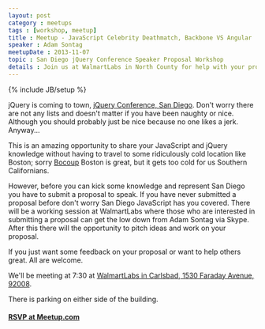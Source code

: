 ```yaml
---
layout: post
category : meetups
tags : [workshop, meetup]
title : Meetup - JavaScript Celebrity Deathmatch, Backbone VS Angular
speaker : Adam Sontag
meetupDate : 2013-11-07
topic : San Diego jQuery Conference Speaker Proposal Workshop
details : Join us at WalmartLabs in North County for help with your proposal!
---
```

{% include JB/setup %}

jQuery is coming to town, [jQuery Conference, San Diego](http://events.jquery.org/2014/san-diego/). Don't
worry there are not any lists and doesn't matter if you have been naughty or nice. Although you should probably
just be nice because no one likes a jerk. Anyway...

This is an amazing opportunity to share your JavaScript and jQuery knowledge without having to travel to some ridiculously
cold location like Boston; sorry [Bocoup](http://bocoup.com/) Boston is great, but it gets too cold for us Southern Californians.

However, before you can kick some knowledge and represent San Diego you have to submit a proposal to speak.
If you have never submitted a proposal before don't worry San Diego JavaScript has you covered. There will be a working session at WalmartLabs where those who are interested in submitting a proposal can get the low down from Adam Sontag via Skype. After this there
will the opportunity to pitch ideas and work on your proposal.

If you just want some feedback on your proposal or want to help others great. All are welcome.

We'll be meeting at 7:30 at [WalmartLabs in Carlsbad, 1530 Faraday Avenue, 92008](https://www.google.com/maps/preview#!q=1530+Faraday+Avenue%2C+Carlsbad%2C+CA+92008&data=!4m12!2m11!1m10!1s0x80dc730becd4b1c3%3A0xca8b8266862afb53!3m8!1m3!1d429156!2d-117.1089785!3d32.8245525!3m2!1i1024!2i768!4f13.1).

There is parking on either side of the building.

#### [RSVP at Meetup.com](http://www.meetup.com/sandiegojs/)